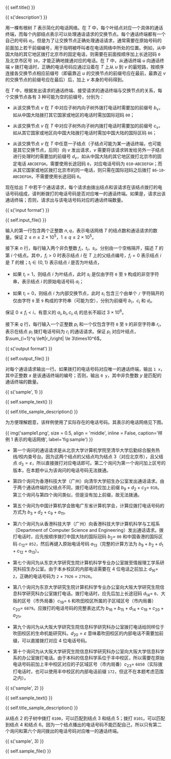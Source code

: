 {{ self.title() }}

{{ s('description') }}

用一棵有根树 $T$ 表示简化的电话网络。在 $T$ 中，每个叶结点对应一个具体的通话终端，而每个内部结点表示可以处理通话请求的交换节点。每个通话终端都有一个自己的号码 $a_i$，但是为了让交换节点正确处理通话请求，通常需要在原始号码的前面加上若干前缀编号，用于指明被呼叫者在电话网络中所处的位置。例如，从中国大陆的其它地区拨打北京市的固定电话，则需要在前面按顺序加上长途冠码 `0` 及北京市区号 `10`，才能正确地拨通对应的电话。在 $T$ 中，从通话终端 $u$ 向通话终端 $v$ 拨打电话时，正确的电话号码应通过沿着在 $T$ 上从 $u$ 到 $v$ 的最短路，按顺序连接各交换节点相应前缀号（即最靠近 $u$ 的交换节点的前缀号应在最前，最靠近 $v$ 的交换节点的前缀号应在最后）后，加上 $v$ 本身的号码得到。

在 $T$ 中，根据发出请求的通话终端、接受请求的通话终端与交换节点的关系，每个交换节点各有 $3$ 种可能为空的前缀号，分别为：

- 从该交换节点 $v$ 在 $T$ 中对应子树内向子树外拨打电话时需要加的前缀号 $b_v$，如从中国大陆拨打其它国家或地区的电话时需加国际冠码 `00`；

- 从该交换节点 $v$ 在 $T$ 中对应子树外向子树内拨打电话时需要加的前缀号 $c_v$，如从其它国家或地区向中国大陆拨打电话时需加中国大陆的国际区码 `86`；

- 从该交换节点 $v$ 在 $T$ 中任意一子结点（子结点可能为某一通话终端，也可能是其它交换节点，后同）向 $v$ 发出请求，$v$ 需要将该请求转发给另外一子结点进行处理时的需要加的前缀号 $d_v$，如从中国大陆的其它地区拨打北京市的固定电话 `ABCDEFGH`，需要使用长途冠码 `0`，对应电话号码为 `010`-`ABCDEFGH`；而从其它国家或地区拨打北京市的同一电话，则只需在国际冠码之后拨打 `86`-`10`-`ABCDEFGH`，不需要使用长途冠码 `0`。

现在给出 $T$ 中若干个通话请求，每个请求由拨出结点和该请求在该结点拨打的电话号码组成，请判断拨打的电话号码是否对应唯一的通话终端。如果是，请求出该通话终端；否则，请求出与该电话号码对应的通话终端数量。

{{ s('input format') }}

{{ self.input_file() }}

输入的第一行包含两个正整数 $n, q$，表示电话网络 $T$ 的结点数和通话请求的数量。保证 $2\le n\le 2\times 10^5$，$1\le q\le 2\times 10^5$。

接下来 $n$ 行，每行输入两个非负整数 $f_i$，$t_i$，$s_i$，分别由一个空格隔开，描述 $T$ 的第 $i$ 个结点。其中，$f_i>0$ 时表示结点 $i$ 在 $T$ 上的父结点编号，$f_i=0$ 表示结点 $i$ 是 $T$ 的根；$t_i\in\{0,1\}$ 表示结点 $i$ 是否为叶结点，

- 如果 $t_i=1$，则结点 $i$ 为叶结点，此时 $s_i$ 是仅由字符 `0` 至 `9` 构成的非空字符串，表示结点 $i$ 的原始电话号码 $a_i$；

- 如果 $t_i = 0$，则结点 $i$ 为内部交换节点，此时 $s_i$ 包含三个由单个 `/` 字符隔开的仅由字符 `0` 至 `9` 构成的字符串（可能为空），分别为前缀号 $b_i$，$c_i$ 和 $d_i$。

保证 $0\le f_i < i$，有意义的 $a_i, b_i, c_i, d_i$ 的总长不超过 $3\times 10^6$。

接下来 $q$ 行，每行输入一个正整数 $p_i$ 和一个仅包含字符 `0` 至 `9` 的非空字符串 $r_i$，表示在结点 $p_i$ 拨打电话号码为 $r_i$ 的通话请求。保证 $p_i$ 对应叶结点，$\sum_{i=1}^q \left|r_i\right| \le 3\times10^6$。

{{ s('output format') }}

{{ self.output_file() }}

对每个通话请求输出一行。如果拨打的电话号码对应唯一的通话终端，输出 `1 x`，其中正整数 $x$ 是该通话终端的编号；否则，输出 `0 y`，其中非负整数 $y$ 是匹配的通话终端的数量。

{{ s('sample', 1) }}

{{ self.sample_text() }}

{{ self.title_sample_description() }}

为方便理解题意，该样例使用了实际存在的电话号码。其表示的电话网络见下图。

{{ img('sample1.png', size = 0.5, align = 'middle', inline = False, caption='样例 1 表示的电话网络', label='fig:sample') }}

- 第一个询问的通话请求是从北京大学计算机学院至清华大学后勤综合服务热线/校内查号台。因为这两个结点的父结点均为结点 $3$（对应北京市），且父结点 $d_3=\varepsilon$，所以直接拨打对应电话即可。第二个询问为第一个询问加上区号的版本，在本题中认为该询问的电话号码无法拨通。

- 第四个询问为香港科技大学（广州）向清华大学招生办公室发出通话请求。由于两个通话终端的父结点不同，拨打电话时应加上前缀 $b_9 + d_2 + c_3=$ `010`。第三个询问与第四个询问类似，但是没有加上前缀，故无法拨通。

- 第五个询问为中国计算机学会致电广东省计算机学会，计算应拨打电话号码的方式为 $b_3 + d_2 + c_9 + a_{11}$。

- 第六个询问为从香港科技大学（广州）向香港科技大学计算机科学与工程系（Department of Computer Science and Engineering）发出通话请求。拨打电话时，应先按顺序拨打中国大陆的国际冠码 $b_2=$ `00` 和中国香港的国际区码 $c_{12}=$ `852`，然后再键入原始电话号码 $a_{13}$（完整的计算方法为 $b_9 + b_2 + d_1 + c_{12} + a_{13}$）。

- 第七个询问为从东京大学研究生院计算机科学专业办公室拨至情报理工学系研究科招生办公室。由于本乡校区的内部电话需要在 $4$ 位电话之前加上 $d_{16}=$ `2`，正确的电话号码为 `2` $+$ `7926` $=$ `27926`。

- 第八个询问为东京大学研究生院计算机科学专业办公室向大阪大学研究生院信息科学研究科办公室拨打电话。拨打电话时，应先后加上长途冠码 $d_{14}=$ `0`、大阪的区号（市外局番）$c_{19}=$ `6` 和吹田校区所属的子区域区号（市内局番）$c_{20}=$ `6879`。应拨打的电话号码的完整表达式为 $b_{16}+b_{15}+d_{14}+c_{19}+c_{20}+a_{21}$。

- 第九个询问为从大阪大学研究生院信息科学研究科办公室拨打电话给同样位于吹田校区的生命机能研究科。$d_{20}=\varepsilon$ 意味着吹田校区的内部电话不需要加前缀，可以直接拨打对应 $4$ 位电话号码。

- 第十个询问为从大阪大学研究生院信息科学研究科办公室向大阪大学信息科学系的办公室拨打电话。由于本科的信息科学系位于丰中校区，所以需要在原始电话号码前加上丰中校区对应的子区域区号（市内局番）$c_{23}=$ `6850`（实际拨打电话时，也可以使用丰中校区的内部电话前缀 `172`，但这不在本题考虑范围之内）。

{{ s('sample', 2) }}

{{ self.sample_text() }}

{{ self.title_sample_description() }}

从结点 $2$ 的子树中拨打 `0100`，可以匹配到结点 $3$ 和结点 $5$；拨打 `0101`，可以匹配到结点 $4$ 和结点 $6$。因为一个结点播出的电话号码不能匹配自己，所以只有第二个询问和第六个询问拨出的电话号码对应唯一的通话终端。

{{ s('sample', 3) }}

{{ self.sample_file() }}